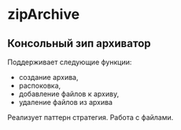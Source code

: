 # zipArchive
Консольный зип архиватор
-----------------------------
Поддерживает следующие функции:
* создание архива,
* распоковка,
* добавление файлов к архиву,
* удаление файлов из архива

Реализует паттерн стратегия. Работа с файлами.
